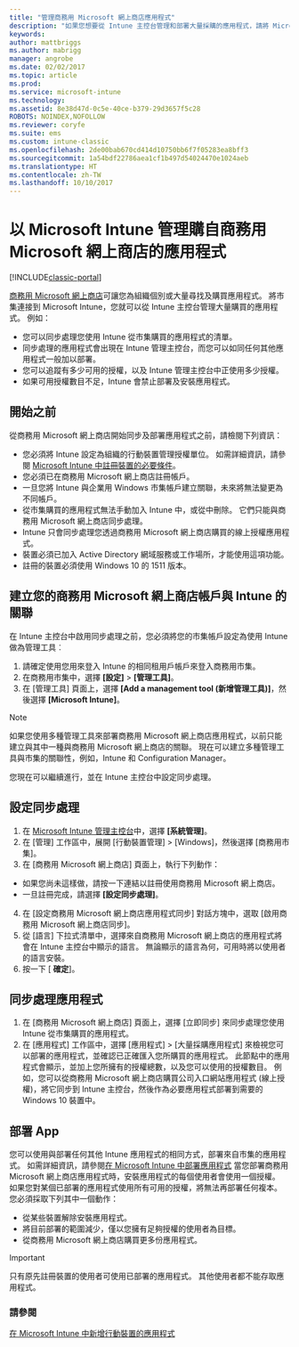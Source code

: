 ```yaml
---
title: "管理商務用 Microsoft 網上商店應用程式"
description: "如果您想要從 Intune 主控台管理和部署大量採購的應用程式，請將 Microsoft Intune 連線至商務用 Microsoft 網上商店"
keywords: 
author: mattbriggs
ms.author: mabrigg
manager: angrobe
ms.date: 02/02/2017
ms.topic: article
ms.prod: 
ms.service: microsoft-intune
ms.technology: 
ms.assetid: 8e38d47d-0c5e-40ce-b379-29d3657f5c28
ROBOTS: NOINDEX,NOFOLLOW
ms.reviewer: coryfe
ms.suite: ems
ms.custom: intune-classic
ms.openlocfilehash: 2de00bab670cd414d10750bb6f7f05283ea8bff3
ms.sourcegitcommit: 1a54bdf22786aea1cf1b497d54024470e1024aeb
ms.translationtype: HT
ms.contentlocale: zh-TW
ms.lasthandoff: 10/10/2017
---
```

# <a name="manage-apps-you-purchased-from-the-microsoft-store-for-business-with-microsoft-intune"></a>以 Microsoft Intune 管理購自商務用 Microsoft 網上商店的應用程式

[!INCLUDE[classic-portal](../includes/classic-portal.md)]

[商務用 Microsoft 網上商店](https://www.microsoft.com/business-store)可讓您為組織個別或大量尋找及購買應用程式。 將市集連接到 Microsoft Intune，您就可以從 Intune 主控台管理大量購買的應用程式。 例如：
* 您可以同步處理您使用 Intune 從市集購買的應用程式的清單。
* 同步處理的應用程式會出現在 Intune 管理主控台，而您可以如同任何其他應用程式一般加以部署。
* 您可以追蹤有多少可用的授權，以及 Intune 管理主控台中正使用多少授權。
* 如果可用授權數目不足，Intune 會禁止部署及安裝應用程式。

## <a name="before-you-start"></a>開始之前
從商務用 Microsoft 網上商店開始同步及部署應用程式之前，請檢閱下列資訊：
* 您必須將 Intune 設定為組織的行動裝置管理授權單位。 如需詳細資訊，請參閱 [Microsoft Intune 中註冊裝置的必要條件](prerequisites-for-enrollment.md)。
* 您必須已在商務用 Microsoft 網上商店註冊帳戶。
* 一旦您將 Intune 與企業用 Windows 市集帳戶建立關聯，未來將無法變更為不同帳戶。
* 從市集購買的應用程式無法手動加入 Intune 中，或從中刪除。 它們只能與商務用 Microsoft 網上商店同步處理。
* Intune 只會同步處理您透過商務用 Microsoft 網上商店購買的線上授權應用程式。
* 裝置必須已加入 Active Directory 網域服務或工作場所，才能使用這項功能。
* 註冊的裝置必須使用 Windows 10 的 1511 版本。

## <a name="associate-your-microsoft-store-for-business-account-with-intune"></a>建立您的商務用 Microsoft 網上商店帳戶與 Intune 的關聯
在 Intune 主控台中啟用同步處理之前，您必須將您的市集帳戶設定為使用 Intune 做為管理工具︰
1. 請確定使用您用來登入 Intune 的相同租用戶帳戶來登入商務用市集。
2. 在商務用市集中，選擇 **[設定]** > **[管理工具]**。
3. 在 [管理工具] 頁面上，選擇 **[Add a management tool (新增管理工具)]**，然後選擇 **[Microsoft Intune]**。

> [!NOTE]
> 如果您使用多種管理工具來部署商務用 Microsoft 網上商店應用程式，以前只能建立與其中一種與商務用 Microsoft 網上商店的關聯。 現在可以建立多種管理工具與市集的關聯性，例如，Intune 和 Configuration Manager。

您現在可以繼續進行，並在 Intune 主控台中設定同步處理。

## <a name="configure-synchronization"></a>設定同步處理

1. 在 [Microsoft Intune 管理主控台](https://manage.microsoft.com)中，選擇 **[系統管理]**。
2. 在 [管理] 工作區中，展開 [行動裝置管理] > [Windows]，然後選擇 [商務用市集]。
3. 在 [商務用 Microsoft 網上商店] 頁面上，執行下列動作：
 * 如果您尚未這樣做，請按一下連結以註冊使用商務用 Microsoft 網上商店。
 * 一旦註冊完成，請選擇 **[設定同步處理]**。
4. 在 [設定商務用 Microsoft 網上商店應用程式同步] 對話方塊中，選取 [啟用商務用 Microsoft 網上商店同步]。
5. 從 [語言] 下拉式清單中，選擇來自商務用 Microsoft 網上商店的應用程式將會在 Intune 主控台中顯示的語言。 無論顯示的語言為何，可用時將以使用者的語言安裝。
6. 按一下 [ **確定**]。

## <a name="synchronize-apps"></a>同步處理應用程式

1. 在 [商務用 Microsoft 網上商店] 頁面上，選擇 [立即同步] 來同步處理您使用 Intune 從市集購買的應用程式。
2. 在 [應用程式] 工作區中，選擇 [應用程式] > [大量採購應用程式] 來檢視您可以部署的應用程式，並確認已正確匯入您所購買的應用程式。 此節點中的應用程式會顯示，並加上您所擁有的授權總數，以及您可以使用的授權數目。
例如，您可以從商務用 Microsoft 網上商店購買公司入口網站應用程式 (線上授權)，將它同步到 Intune 主控台，然後作為必要應用程式部署到需要的 Windows 10 裝置中。 


## <a name="deploy-apps"></a>部署 App

您可以使用與部署任何其他 Intune 應用程式的相同方式，部署來自市集的應用程式。 如需詳細資訊，請參閱[在 Microsoft Intune 中部署應用程式](deploy-apps-in-microsoft-intune.md)
當您部署商務用 Microsoft 網上商店應用程式時，安裝應用程式的每個使用者會使用一個授權。 如果您對某個已部署的應用程式使用所有可用的授權，將無法再部署任何複本。 您必須採取下列其中一個動作：
* 從某些裝置解除安裝應用程式。
* 將目前部署的範圍減少，僅以您擁有足夠授權的使用者為目標。
* 從商務用 Microsoft 網上商店購買更多份應用程式。

> [!Important]
> 只有原先註冊裝置的使用者可使用已部署的應用程式。 其他使用者都不能存取應用程式。


### <a name="see-also"></a>請參閱
[在 Microsoft Intune 中新增行動裝置的應用程式](add-apps-for-mobile-devices-in-microsoft-intune.md)
